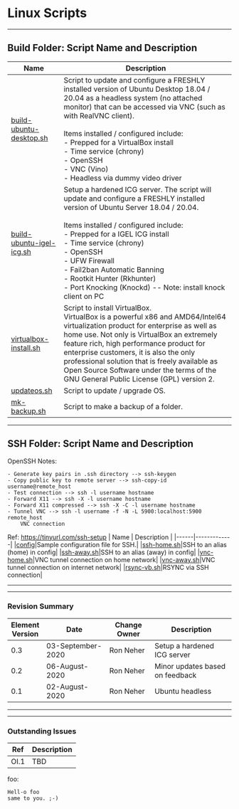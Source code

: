 # Linux Scripts

***
## Build Folder: Script Name and Description

| Name | Description |
|------|-------------|
|[build-ubuntu-desktop.sh](build/build-ubuntu-desktop.sh)|Script to update and configure a FRESHLY installed version of Ubuntu Desktop 18.04 / 20.04 as a headless system (no attached monitor) that can be accessed via VNC (such as with RealVNC client).<br/><br/> Items installed / configured include:<br/> - Prepped for a VirtualBox install<br/> - Time service (chrony)<br/> - OpenSSH<br/> - VNC (Vino)<br/> - Headless via dummy video driver<br/>|
|[build-ubuntu-igel-icg.sh](build/build-ubuntu-igel-icg.sh)|Setup a hardened ICG server. The script will update and configure a FRESHLY installed version of Ubuntu Server 18.04 / 20.04.<br/><br/> Items installed / configured include:<br/> - Prepped for a IGEL ICG install <br /> - Time service (chrony) <br /> - OpenSSH <br /> - UFW Firewall <br /> - Fail2ban Automatic Banning <br /> - Rootkit Hunter (Rkhunter) <br /> - Port Knocking (Knockd) -- Note: install knock client on PC |
|[virtualbox-install.sh](build/virtualbox-install.sh)|Script to install VirtualBox.<br/> VirtualBox is a powerful x86 and AMD64/Intel64 virtualization product for enterprise as well as home use. Not only is VirtualBox an extremely feature rich, high performance product for enterprise customers, it is also the only professional solution that is freely available as Open Source Software under the terms of the GNU General Public License (GPL) version 2.|
|[updateos.sh](build/updateos.sh)|Script to update / upgrade OS.|
|[mk-backup.sh](build/mk-backup.sh)|Script to make a backup of a folder.|

***
## SSH Folder: Script Name and Description
OpenSSH Notes:
```{openssh}
- Generate key pairs in .ssh directory --> ssh-keygen
- Copy public key to remote server --> ssh-copy-id username@remote_host
- Test connection --> ssh -l username hostname
- Forward X11 --> ssh -X -l username hostname
- Forward X11 compressed --> ssh -X -C -l username hostname
- Tunnel VNC --> ssh -l username -f -N -L 5900:localhost:5900 remote_host
    VNC connection
  ```
Ref: https://tinyurl.com/ssh-setup
| Name | Description |
|------|-------------|
|[config](ssh/config)|Sample configuration file for SSH.|
|[ssh-home.sh](ssh/ssh.home.sh)|SSH to an alias (home) in config|
|[ssh-away.sh](ssh/ssh.away.sh)|SSH to an alias (away) in config|
|[vnc-home.sh](ssh/vnc-home.sh)|VNC tunnel connection on home network|
|[vnc-away.sh](ssh/vnc-away.sh)|VNC tunnel connection on internet network|
|[rsync-vb.sh](ssh/rsync-vb.sh)|RSYNC via SSH connection|
***
***
### Revision Summary

| Element<br/>Version | Date | Change Owner | Description |
| ---- | ---- | ---- | ---- |
| 0.3 | 03-September-2020 | Ron Neher | Setup a hardened ICG server |
| 0.2 | 06-August-2020 | Ron Neher | Minor updates based on feedback |
| 0.1 | 02-August-2020 | Ron Neher | Ubuntu headless |

***
***
### Outstanding Issues

| Ref  | Description |
| ---- | ----------- |
| OI.1 | TBD         |

foo:
```{foo}
Hell-o foo
same to you. ;-)
  ```
